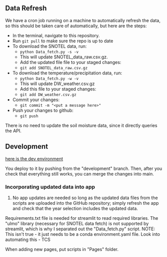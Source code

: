 ## Data Refresh
We have a cron job running on a machine to automatically refresh the data, so this should be taken care of automatically, but here are the steps:

- In the terminal, navigate to this repository.
- Run `git pull` to make sure the repo is up to date
- To download the SNOTEL data, run: 
    - `python Data_fetch.py -s -v`
    - This will update SNOTEL_data_raw.csv.gz. 
    - Add the updated file file to your staged changes:
    - `git add SNOTEL_data_raw.csv.gz`
- To download the temperature/precipitation data, run: 
    - `python Data_fetch.py -w -v`
    - This will update DW_weather.csv.gz
    - Add this file to your staged changes:
    - `git add DW_weather.csv.gz`
- Commit your changes: 
    - `git commit -m "<put a message here>"`
- Push your changes to github: 
    - `git push`

There is no need to update the soil moisture data, since it directly queries the API.

## Development 
[here is the dev environment](https://development-xax2apn4jgksccuchtxw7v.streamlit.app/)

You deploy to it by pushing from the "development" branch. Then, after you check that everything still works, you can merge the changes into main. 
    
### Incorporating updated data into app
1)	No app updates are needed so long as the updated data files from the scripts are uploaded into the GitHub repository; simply refresh the app and check that the year selection includes the updated data. 

Requirements.txt file is needed for streamlit to read required libraries. The "ulmo" library (necessary for SNOTEL data fetch) is not supported by streamlit, which is why I separated out the "Data_fetch.py" script. 
NOTE: This isn't true - it just needs to be a conda environment.yaml file. Look into automating this - TCS

When adding new pages, put scripts in "Pages" folder. 
